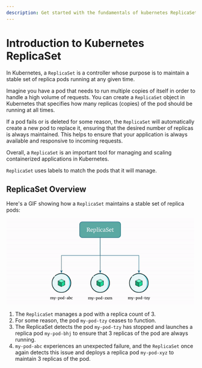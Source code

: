 ```yaml
---
description: Get started with the fundamentals of kubernetes ReplicaSets in our beginner's guide. Understand the role and functionality of ReplicaSets in container orchestration.
---
```


# Introduction to Kubernetes ReplicaSet

In Kubernetes, a `ReplicaSet` is a controller whose purpose is to maintain a stable set of replica pods running at any given time.

Imagine you have a pod that needs to run multiple copies of itself in order to handle a high volume of requests. You can create a `ReplicaSet` object in Kubernetes that specifies how many replicas (copies) of the pod should be running at all times.

If a pod fails or is deleted for some reason, the `ReplicaSet` will automatically create a new pod to replace it, ensuring that the desired number of replicas is always maintained. This helps to ensure that your application is always available and responsive to incoming requests.

Overall, a `ReplicaSet` is an important tool for managing and scaling containerized applications in Kubernetes.

`ReplicaSet` uses labels to match the pods that it will manage.


## ReplicaSet Overview

Here's a GIF showing how a `ReplicaSet` maintains a stable set of replica pods:

<p align="left">
    <img src="../../../../assets/eks-course-images/replicaset/replicaset.gif" alt="ReplicaSet Overview" width="500" />
</p>

1. The `ReplicaSet` manages a pod with a replica count of 3.
2. For some reason, the pod `my-pod-tzy` ceases to function.
3. The ReplicaSet detects the pod `my-pod-tzy` has stopped and launches a replica pod `my-pod-bhj` to ensure that 3 replicas of the pod are always running.
4. `my-pod-abc` experiences an unexpected failure, and the `ReplicaSet` once again detects this issue and deploys a replica pod `my-pod-xyz` to maintain 3 replicas of the pod.